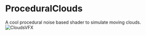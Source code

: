# ProceduralClouds
 A cool procedural noise based shader to simulate moving clouds.
 ![CloudsVFX](https://user-images.githubusercontent.com/49239461/167910186-d3e8b9c9-803a-4f1e-8335-68481e597ac1.gif)
